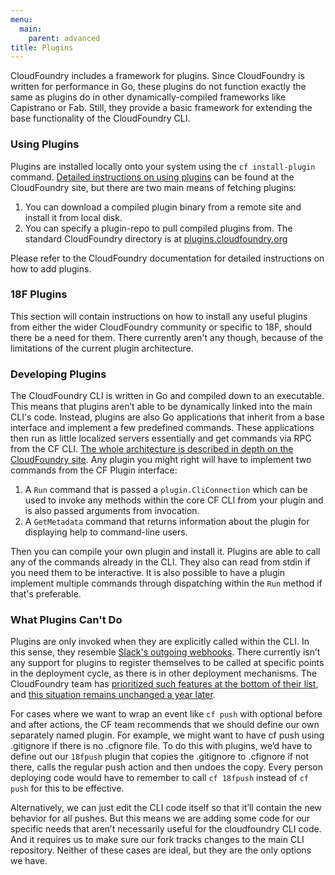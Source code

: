 ```yaml
---
menu:
  main:
    parent: advanced
title: Plugins
---
```


CloudFoundry includes a framework for plugins. Since CloudFoundry is written for performance in Go, these plugins do not function exactly the same as plugins do in other dynamically-compiled frameworks like Capistrano or Fab. Still, they provide a basic framework for extending the base functionality of the CloudFoundry CLI.

### Using Plugins

Plugins are installed locally onto your system using the `cf install-plugin` command. [Detailed instructions on using plugins](http://docs.cloudfoundry.org/devguide/installcf/use-cli-plugins.html) can be found at the CloudFoundry site, but there are two main means of fetching plugins:

1. You can download a compiled plugin binary from a remote site and install it from local disk.
2. You can specify a plugin-repo to pull compiled plugins from. The standard CloudFoundry directory is at [plugins.cloudfoundry.org](http://plugins.cloudfoundry.org/)

Please refer to the CloudFoundry documentation for detailed instructions on how to add plugins.

### 18F Plugins

This section will contain instructions on how to install any useful plugins from either the wider CloudFoundry community or specific to 18F, should there be a need for them. There currently aren't any though, because of the limitations of the current plugin architecture.

### Developing Plugins

The CloudFoundry CLI is written in Go and compiled down to an executable. This means that plugins aren’t able to be dynamically linked into the main CLI's code. Instead, plugins are also Go applications that inherit from a base interface and implement a few predefined commands. These applications then run as little localized servers essentially and get commands via RPC from the CF CLI. [The whole architecture is described in depth on the CloudFoundry site](https://github.com/cloudfoundry/cli/tree/master/plugin_examples). Any plugin you might right will have to implement two commands from the CF Plugin interface:

1. A `Run` command that is passed a `plugin.CliConnection` which can be used to invoke any methods within the core CF CLI from your plugin and is also passed arguments from invocation.
2. A `GetMetadata` command that returns information about the plugin for displaying help to command-line users.

Then you can compile your own plugin and install it. Plugins are able to call any of the commands already in the CLI. They also can read from stdin if you need them to be interactive. It is also possible to have a plugin implement multiple commands through dispatching within the `Run` method if that's preferable.

### What Plugins Can't Do

Plugins are only invoked when they are explicitly called within the CLI. In this sense, they resemble [Slack's outgoing webhooks](https://api.slack.com/outgoing-webhooks). There currently isn’t any support for plugins to register themselves to be called at specific points in the deployment cycle, as there is in other deployment mechanisms. The CloudFoundry team has [prioritized such features at the bottom of their list](https://github.com/cloudfoundry/cli/issues/123), and [this situation remains unchanged a year later](https://github.com/cloudfoundry/cli/issues/404).

For cases where we want to wrap an event like `cf push` with optional before and after actions, the CF team recommends that we should define our own separately named plugin. For example, we might want to have cf push using .gitignore if there is no .cfignore file. To do this with plugins, we’d have to define out our `18fpush` plugin that copies the .gitignore to .cfignore if not there, calls the regular push action and then undoes the copy. Every person deploying code would have to remember to call `cf 18fpush` instead of `cf push` for this to be effective.

Alternatively, we can just edit the CLI code itself so that it’ll contain the new behavior for all pushes. But this means we are adding some code for our specific needs that aren’t necessarily useful for the cloudfoundry CLI code. And it requires us to make sure our fork tracks changes to the main CLI repository. Neither of these cases are ideal, but they are the only options we have.
